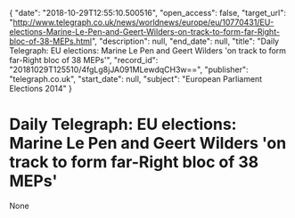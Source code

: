 {
  "date": "2018-10-29T12:55:10.500516", 
  "open_access": false, 
  "target_url": "http://www.telegraph.co.uk/news/worldnews/europe/eu/10770431/EU-elections-Marine-Le-Pen-and-Geert-Wilders-on-track-to-form-far-Right-bloc-of-38-MEPs.html", 
  "description": null, 
  "end_date": null, 
  "title": "Daily Telegraph: EU elections: Marine Le Pen and Geert Wilders 'on track to form far-Right bloc of 38 MEPs'", 
  "record_id": "20181029T125510/4fgLg8jJA091MLewdqCH3w==", 
  "publisher": "telegraph.co.uk", 
  "start_date": null, 
  "subject": "European Parliament Elections 2014"
}

# Daily Telegraph: EU elections: Marine Le Pen and Geert Wilders 'on track to form far-Right bloc of 38 MEPs'

None